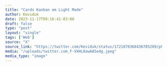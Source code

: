 ```yaml
---
title: "Cards Kanban em Light Mode"
author: Keviduk
date: 2023-11-17T09:16:41-03:00
draft: false
type: "post"
layout: "single"
tags: ['Web']
source: "X"
source_link: "https://twitter.com/Keviduk/status/1721878368436785289/photo/1"
media: "/uploads/twitter.com_F-VXHL8awAA5edg.jpeg"
media_type: "image"
---
```



